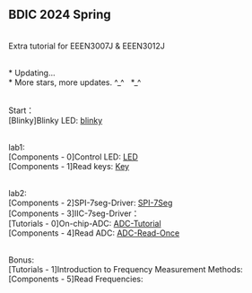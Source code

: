 ## BDIC 2024 Spring

<br> Extra tutorial for EEEN3007J & EEEN3012J

<br> * Updating...
<br> * More stars, more updates. ^\_^&nbsp;&nbsp;&nbsp;*\_^


<br> Start：
    <br> [Blinky]Blinky LED: [blinky](./C8051F/Blinky/test.c)

<br> lab1: 
    <br> [Components - 0]Control LED: [LED](./C8051F/Lab1/led_ctrl.c)
    <br> [Components - 1]Read keys: [Key](./C8051F/Blinky/key.c)

<br> lab2: 
    <br> [Components - 2]SPI-7seg-Driver: [SPI-7Seg](./C8051F/Serial7Seg/SPI_7Seg.c)
    <br> [Components - 3]IIC-7seg-Driver：
    <br> [Tutorials - 0]On-chip-ADC: [ADC-Tutorial](./C8051F/ADC/adc.md)
    <br> [Components - 4]Read ADC: [ADC-Read-Once](./C8051F/ADC/adc.c)

<br> Bonus:
    <br> [Tutorials - 1]Introduction to Frequency Measurement Methods: 
    <br> [Components - 5]Read Frequencies: 

